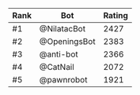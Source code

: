 Rank|Bot|Rating
---|---|---
#1|@NilatacBot|2427
#2|@OpeningsBot|2383
#3|@anti-bot|2366
#4|@CatNail|2072
#5|@pawnrobot|1921
